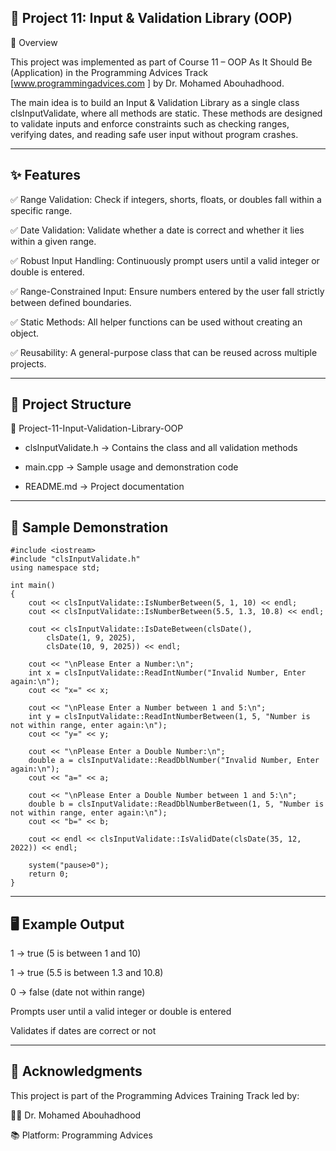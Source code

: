 ## 📌 Project 11: Input & Validation Library (OOP)
🔹 Overview

This project was implemented as part of Course 11 – OOP As It Should Be (Application) in the Programming Advices Track [www.programmingadvices.com
] by Dr. Mohamed Abouhadhood.

The main idea is to build an Input & Validation Library as a single class clsInputValidate, where all methods are static.
These methods are designed to validate inputs and enforce constraints such as checking ranges, verifying dates, and reading safe user input without program crashes.

---

## ✨ Features

✅ Range Validation: Check if integers, shorts, floats, or doubles fall within a specific range.

✅ Date Validation: Validate whether a date is correct and whether it lies within a given range.

✅ Robust Input Handling: Continuously prompt users until a valid integer or double is entered.

✅ Range-Constrained Input: Ensure numbers entered by the user fall strictly between defined boundaries.

✅ Static Methods: All helper functions can be used without creating an object.

✅ Reusability: A general-purpose class that can be reused across multiple projects.

---

## 📂 Project Structure

📁 Project-11-Input-Validation-Library-OOP

- clsInputValidate.h → Contains the class and all validation methods

- main.cpp → Sample usage and demonstration code

- README.md → Project documentation

---

## 🧾 Sample Demonstration

```
#include <iostream>
#include "clsInputValidate.h"
using namespace std;

int main()
{
    cout << clsInputValidate::IsNumberBetween(5, 1, 10) << endl;
    cout << clsInputValidate::IsNumberBetween(5.5, 1.3, 10.8) << endl;

    cout << clsInputValidate::IsDateBetween(clsDate(),
        clsDate(1, 9, 2025),
        clsDate(10, 9, 2025)) << endl;

    cout << "\nPlease Enter a Number:\n";
    int x = clsInputValidate::ReadIntNumber("Invalid Number, Enter again:\n");
    cout << "x=" << x;

    cout << "\nPlease Enter a Number between 1 and 5:\n";
    int y = clsInputValidate::ReadIntNumberBetween(1, 5, "Number is not within range, enter again:\n");
    cout << "y=" << y;

    cout << "\nPlease Enter a Double Number:\n";
    double a = clsInputValidate::ReadDblNumber("Invalid Number, Enter again:\n");
    cout << "a=" << a;

    cout << "\nPlease Enter a Double Number between 1 and 5:\n";
    double b = clsInputValidate::ReadDblNumberBetween(1, 5, "Number is not within range, enter again:\n");
    cout << "b=" << b;

    cout << endl << clsInputValidate::IsValidDate(clsDate(35, 12, 2022)) << endl;

    system("pause>0");
    return 0;
}
```

---

## 🖥️ Example Output

1 → true (5 is between 1 and 10)

1 → true (5.5 is between 1.3 and 10.8)

0 → false (date not within range)

Prompts user until a valid integer or double is entered

Validates if dates are correct or not

---

## 🙏 Acknowledgments

This project is part of the Programming Advices Training Track led by:

👨‍🏫 Dr. Mohamed Abouhadhood

📚 Platform: Programming Advices
